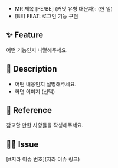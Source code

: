 - MR 제목 [FE/BE] (커밋 유형 대문자): (한 일)
- [BE] FEAT: 로그인 기능 구현

## ✨ Feature

어떤 기능인지 나열해주세요.

## 📝 Description

- 어떤 내용인지 설명해주세요.
- 화면 이미지 (선택)

## 📖 Reference

참고할 만한 사항들을 작성해주세요.

## 🙆‍♂️ Issue

[#지라 이슈 번호](지라 이슈 링크)